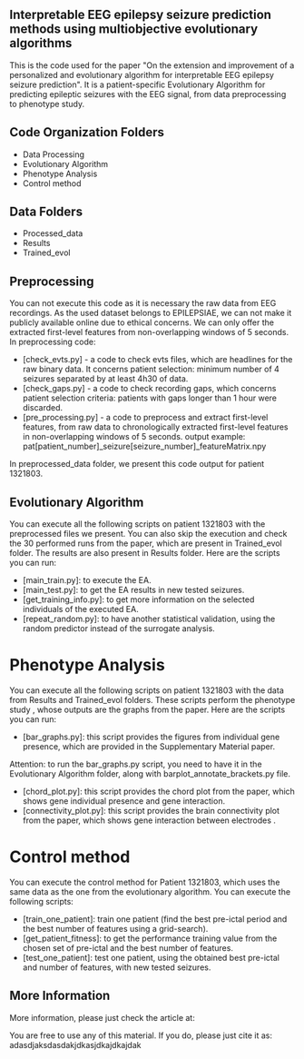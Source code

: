 ## Interpretable EEG epilepsy seizure prediction methods using multiobjective evolutionary algorithms


This is the code used for the paper "On the extension and improvement of a personalized and evolutionary algorithm for interpretable EEG epilepsy seizure prediction". It is a patient-specific Evolutionary Algorithm  for predicting epileptic seizures with the EEG signal, from data preprocessing to phenotype study.

## Code Organization Folders

- Data Processing
- Evolutionary Algorithm
- Phenotype Analysis
- Control method

## Data Folders

- Processed_data
- Results
- Trained_evol

## Preprocessing

You can not execute this code as it is necessary the raw data from EEG recordings. As the used dataset belongs to EPILEPSIAE, we can not make it publicly available online due to ethical concerns. We can only offer the extracted first-level features from non-overlapping windows of 5 seconds. In preprocessing code:
- [check_evts.py] - a code to check evts files, which are headlines for the raw binary data. It concerns patient selection: minimum number of 4 seizures separated by at least 4h30 of data.
- [check_gaps.py] - a code to check recording gaps, which concerns patient selection criteria: patients with gaps longer than 1 hour were discarded.
- [pre_processing.py] - a code to preprocess and extract first-level features, from raw data to chronologically extracted first-level features in non-overlapping windows of 5 seconds. output example: pat[patient_number]_seizure[seizure_number]_featureMatrix.npy

In preprocessed_data folder, we present this code output for patient 1321803.

## Evolutionary Algorithm

You can execute all the following scripts on patient 1321803 with the preprocessed files we present. You can also skip the execution and check the 30 performed runs from the paper, which are present in Trained_evol folder. The results are also present in Results folder. Here are the scripts you can run:

- [main_train.py]: to execute the EA.
- [main_test.py]: to get the EA results in new tested seizures.
- [get_training_info.py]: to get more information on the selected individuals of the executed EA.
- [repeat_random.py]: to have another statistical validation, using the random predictor instead of the surrogate analysis.

# Phenotype Analysis

You can execute all the following scripts on patient 1321803 with the data from Results and Trained_evol folders. These scripts perform the phenotype study , whose outputs are the graphs from the paper. Here are the scripts you can run:

- [bar_graphs.py]: this script provides the figures from individual gene presence, which are provided in the Supplementary Material paper.
 
Attention: to run the bar_graphs.py script, you need to have it in the Evolutionary Algorithm folder, along with barplot_annotate_brackets.py file.
- [chord_plot.py]: this script provides the chord plot from the paper, which shows gene individual presence and gene interaction.
- [connectivity_plot.py]: this script provides the brain connectivity plot from the paper, which shows gene interaction between electrodes .

# Control method

You can execute the control method for Patient 1321803, which uses the same data as the one from the evolutionary algorithm. You can execute the following scripts:

- [train_one_patient]: train one patient (find the best pre-ictal period and the best number of features using a grid-search).
- [get_patient_fitness]: to get the performance training value from the chosen set of pre-ictal and the best number of features.
- [test_one_patient]: test one patient, using the obtained best pre-ictal and number of features, with new tested seizures.


## More Information
More information, please just check the article at:


You are free to use any of this material. If you do, please just cite it as:
adasdjaksdasdakjdkasjdkajdkajdak 


